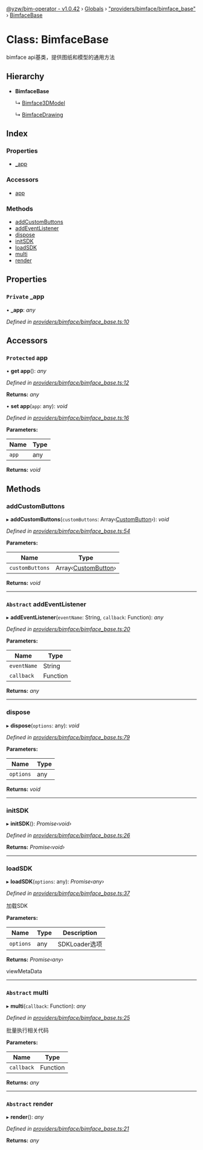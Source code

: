 [@yzw/bim-operator - v1.0.42](../README.md) › [Globals](../globals.md) › ["providers/bimface/bimface_base"](../modules/_providers_bimface_bimface_base_.md) › [BimfaceBase](_providers_bimface_bimface_base_.bimfacebase.md)

# Class: BimfaceBase

bimface api基类，提供图纸和模型的通用方法

## Hierarchy

* **BimfaceBase**

  ↳ [Bimface3DModel](_providers_bimface_bimface_model_.bimface3dmodel.md)

  ↳ [BimfaceDrawing](_providers_bimface_bimface_drawing_.bimfacedrawing.md)

## Index

### Properties

* [_app](_providers_bimface_bimface_base_.bimfacebase.md#private-_app)

### Accessors

* [app](_providers_bimface_bimface_base_.bimfacebase.md#protected-app)

### Methods

* [addCustomButtons](_providers_bimface_bimface_base_.bimfacebase.md#addcustombuttons)
* [addEventListener](_providers_bimface_bimface_base_.bimfacebase.md#abstract-addeventlistener)
* [dispose](_providers_bimface_bimface_base_.bimfacebase.md#dispose)
* [initSDK](_providers_bimface_bimface_base_.bimfacebase.md#initsdk)
* [loadSDK](_providers_bimface_bimface_base_.bimfacebase.md#loadsdk)
* [multi](_providers_bimface_bimface_base_.bimfacebase.md#abstract-multi)
* [render](_providers_bimface_bimface_base_.bimfacebase.md#abstract-render)

## Properties

### `Private` _app

• **_app**: *any*

*Defined in [providers/bimface/bimface_base.ts:10](https://github.com/youkaisteve/bim-operator/blob/d51d1c3/src/providers/bimface/bimface_base.ts#L10)*

## Accessors

### `Protected` app

• **get app**(): *any*

*Defined in [providers/bimface/bimface_base.ts:12](https://github.com/youkaisteve/bim-operator/blob/d51d1c3/src/providers/bimface/bimface_base.ts#L12)*

**Returns:** *any*

• **set app**(`app`: any): *void*

*Defined in [providers/bimface/bimface_base.ts:16](https://github.com/youkaisteve/bim-operator/blob/d51d1c3/src/providers/bimface/bimface_base.ts#L16)*

**Parameters:**

Name | Type |
------ | ------ |
`app` | any |

**Returns:** *void*

## Methods

###  addCustomButtons

▸ **addCustomButtons**(`customButtons`: Array‹[CustomButton](../interfaces/_model_custom_button_.custombutton.md)›): *void*

*Defined in [providers/bimface/bimface_base.ts:54](https://github.com/youkaisteve/bim-operator/blob/d51d1c3/src/providers/bimface/bimface_base.ts#L54)*

**Parameters:**

Name | Type |
------ | ------ |
`customButtons` | Array‹[CustomButton](../interfaces/_model_custom_button_.custombutton.md)› |

**Returns:** *void*

___

### `Abstract` addEventListener

▸ **addEventListener**(`eventName`: String, `callback`: Function): *any*

*Defined in [providers/bimface/bimface_base.ts:20](https://github.com/youkaisteve/bim-operator/blob/d51d1c3/src/providers/bimface/bimface_base.ts#L20)*

**Parameters:**

Name | Type |
------ | ------ |
`eventName` | String |
`callback` | Function |

**Returns:** *any*

___

###  dispose

▸ **dispose**(`options`: any): *void*

*Defined in [providers/bimface/bimface_base.ts:79](https://github.com/youkaisteve/bim-operator/blob/d51d1c3/src/providers/bimface/bimface_base.ts#L79)*

**Parameters:**

Name | Type |
------ | ------ |
`options` | any |

**Returns:** *void*

___

###  initSDK

▸ **initSDK**(): *Promise‹void›*

*Defined in [providers/bimface/bimface_base.ts:26](https://github.com/youkaisteve/bim-operator/blob/d51d1c3/src/providers/bimface/bimface_base.ts#L26)*

**Returns:** *Promise‹void›*

___

###  loadSDK

▸ **loadSDK**(`options`: any): *Promise‹any›*

*Defined in [providers/bimface/bimface_base.ts:37](https://github.com/youkaisteve/bim-operator/blob/d51d1c3/src/providers/bimface/bimface_base.ts#L37)*

加载SDK

**Parameters:**

Name | Type | Description |
------ | ------ | ------ |
`options` | any | SDKLoader选项 |

**Returns:** *Promise‹any›*

viewMetaData

___

### `Abstract` multi

▸ **multi**(`callback`: Function): *any*

*Defined in [providers/bimface/bimface_base.ts:25](https://github.com/youkaisteve/bim-operator/blob/d51d1c3/src/providers/bimface/bimface_base.ts#L25)*

批量执行相关代码

**Parameters:**

Name | Type |
------ | ------ |
`callback` | Function |

**Returns:** *any*

___

### `Abstract` render

▸ **render**(): *any*

*Defined in [providers/bimface/bimface_base.ts:21](https://github.com/youkaisteve/bim-operator/blob/d51d1c3/src/providers/bimface/bimface_base.ts#L21)*

**Returns:** *any*
